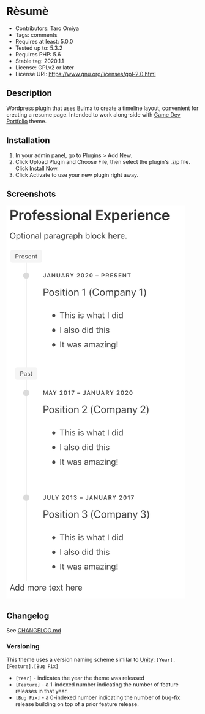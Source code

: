 # Rèsumè

- Contributors: Taro Omiya
- Tags: comments
- Requires at least: 5.0.0
- Tested up to: 5.3.2
- Requires PHP: 5.6
- Stable tag: 2020.1.1
- License: GPLv2 or later
- License URI: https://www.gnu.org/licenses/gpl-2.0.html

## Description

Wordpress plugin that uses Bulma to create a timeline layout, convenient for creating a resume page.
Intended to work along-side with [Game Dev Portfolio](https://github.com/japtar10101/game-dev-portfolio) theme.

## Installation

1. In your admin panel, go to Plugins > Add New.
2. Click Upload Plugin and Choose File, then select the plugin's .zip file. Click Install Now.
3. Click Activate to use your new plugin right away.

## Screenshots

![Preview](/preview.png?raw=true "Preview Screenshot")

## Changelog

See [CHANGELOG.md](/CHANGELOG.md)

### Versioning

This theme uses a version naming scheme similar to [Unity](https://unity.com/): `[Year].[Feature].[Bug Fix]`

- `[Year]` - indicates the year the theme was released
- `[Feature]` - a 1-indexed number indicating the number of feature releases in that year.
- `[Bug Fix]` - a 0-indexed number indicating the number of bug-fix release building on top of a prior feature release.
